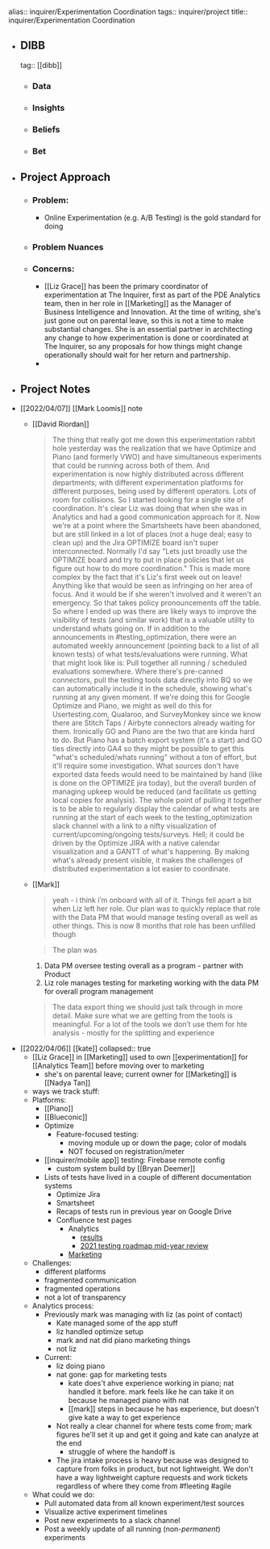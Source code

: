 alias:: inquirer/Experimentation Coordination
tags:: inquirer/project
title:: inquirer/Experimentation Coordination

- ## DIBB
  tag:: [[dibb]]
	- ### Data
	- ### Insights
	- ### Beliefs
	- ### Bet
- ## Project Approach
	- ### Problem:
		- Online Experimentation (e.g. A/B Testing) is the gold standard for doing
	- ### Problem Nuances
	- ### Concerns:
		- [[Liz Grace]] has been the primary coordinator of experimentation at The Inquirer, first as part of the PDE Analytics team, then in her role in [[Marketing]] as the Manager of Business Intelligence and Innovation. At the time of writing, she's just gone out on parental leave, so this is not a time to make substantial changes. She is an essential partner in architecting any change to how experimentation is done or coordinated at The Inquirer, so any proposals for how things might change operationally should wait for her return and partnership.
		-
- ## Project Notes
- [[2022/04/07]] [[Mark Loomis]] note
	- [[David Riordan]] 
	  > The thing that really got me down this experimentation rabbit hole yesterday was the realization that we have Optimize and Piano (and formerly VWO) and have simultaneous experiments that could be running across both of them. And experimentation is now highly distributed across different departments; with different experimentation platforms for different purposes, being used by different operators. Lots of room for collisions.
	  So I started looking for a single site of coordination. It's clear Liz was doing that when she was in Analytics and had a good communication approach for it. Now we're at a point where the Smartsheets have been abandoned, but are still linked in a lot of places (not a huge deal; easy to clean up) and the Jira OPTIMIZE board isn't super interconnected.
	  Normally I'd say "Lets just broadly use the OPTIMIZE board and try to put in place policies that let us figure out how to do more coordination." This is made more complex by the fact that it's Liz's first week out on leave! Anything like that would be seen as infringing on her area of focus. And it would be if she weren't involved and it weren't an emergency. So that takes policy pronouncements off the table.
	  So where I ended up was there are likely ways to improve the visibility of tests (and similar work) that is a valuable utility to understand whats going on. If in addition to the announcements in #testing_optimization, there were an automated weekly announcement (pointing back to a list of all known tests) of what tests/evaluations were running.
	  What that might look like is:
	  Pull together all running / scheduled evaluations somewhere.
	  Where there's pre-canned connectors, pull the testing tools data directly into BQ so we can automatically include it in the schedule, showing what's running at any given moment.
	  If we're doing this for Google Optimize and Piano, we might as well do this for Usertesting.com, Qualaroo, and SurveyMonkey since we know there are Stitch Taps / Airbyte connectors already waiting for them.
	  Ironically GO and Piano are the two that are kinda hard to do. But Piano has a batch export system (it's a start) and GO ties directly into GA4 so they might be possible to get this "what's scheduled/whats running" without a ton of effort, but it'll require some investigation.
	  What sources don't have exported data feeds would need to be maintained by hand (like is done on the OPTIMIZE jira today), but the overall burden of managing upkeep would be reduced (and facilitate us getting local copies for analysis).
	  The whole point of pulling it together is to be able to regularly display the calendar of what tests are running at the start of each week to the testing_optimization slack channel with a link to a nifty visualization of current/upcoming/ongoing tests/surveys. Hell; it could be driven by the Optimize JIRA with a native calendar visualization and a GANTT of what's happening.
	  By making what's already present visible, it makes the challenges of distributed experimentation a lot easier to coordinate.
	- [[Mark]]
	  > yeah - i think i’m onboard with all of it.  Things fell apart a bit when Liz left her role.  Our plan was to quickly replace that role with the Data PM that would manage testing overall as well as other things.  This is now 8 months that role has been unfilled though
	  
	  > The plan was
	  1. Data PM oversee testing overall as a program - partner with Product
	  2. Liz role manages testing for marketing working with the data PM for overall program management
	  
	  > The data export thing we should just talk through in more detail.  Make sure what we are getting from the tools is meaningful.  For a lot of the tools we don’t use them for hte analysis - mostly for the splitting and experience
- [[2022/04/06]] [[kate]]
  collapsed:: true
	- [[Liz Grace]] in [[Marketing]] used to own [[experimentation]] for [[Analytics Team]] before moving over to marketing
		- she's on parental leave; current owner for [[Marketing]] is [[Nadya Tan]]
	- ways we track stuff:
	- Platforms:
		- [[Piano]]
		- [[Blueconic]]
		- Optimize
			- Feature-focused testing:
				- moving module up or down the page; color of modals
				- NOT focused on registration/meter
		- [[inquirer/mobile app]] testing: Firebase remote config
			- custom system build by [[Bryan Deemer]]
		- Lists of tests have lived in a couple of different documentation systems
			- Optimize Jira
			- Smartsheet
			- Recaps of tests run in previous year on Google Drive
			- Confluence test pages
				- Analytics
					- [results](https://inquirer.atlassian.net/wiki/spaces/KB/pages/229046/Testing+Results)
					- [2021 testing roadmap mid-year review](https://docs.google.com/presentation/d/17CRCzWg3BUZ1j31s8tw-LY-TEXtY7MMwZOcDcskP0mQ/edit#slide=id.gdb77f633bb_0_38)
				- [Marketing]()
	- Challenges:
		- different platforms
		- fragmented communication
		- fragmented operations
		- not a lot of transparency
	- Analytics process:
		- Previously mark was managing with liz (as point of contact)
			- Kate managed some of the app stuff
			- liz handled optimize setup
			- mark and nat did piano marketing things
			- not liz
		- Current:
			- liz doing piano
			- nat gone: gap for marketing tests
				- kate does't ahve experience working in piano; nat handled it before. mark feels like he can take it on because he managed piano with nat
				- [[mark]] steps in because he has experience, but doesn't give kate a way to get experience
			- Not really a clear channel for where tests come from; mark figures he'll set it up and get it going and kate can analyze at the end
				- struggle of where the handoff is
			- The jira intake process is heavy because was designed to capture from folks in product, but not lightweight. We don't have a way lightweight capture requests and work tickets regardless of where they come from #fleeting #agile
	- What could we do:
		- Pull automated data from all known experiment/test sources
		- Visualize active experiment timelines
		- Post new experiments to a slack channel
		- Post a weekly update of all running (non-_permanent_) experiments